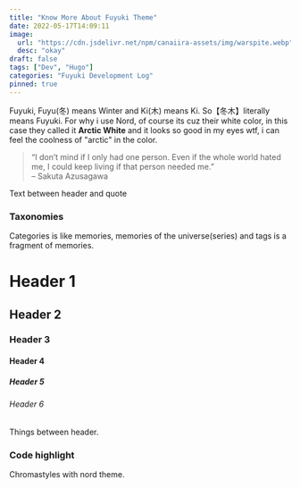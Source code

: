 ```yaml
---
title: "Know More About Fuyuki Theme"
date: 2022-05-17T14:09:11
image: 
  url: "https://cdn.jsdelivr.net/npm/canaiira-assets/img/warspite.webp"
  desc: "okay"
draft: false
tags: ["Dev", "Hugo"]
categories: "Fuyuki Development Log"
pinned: true
---
```


Fuyuki, Fuyu(冬) means Winter and Ki(木) means Ki. So【冬木】literally means Fuyuki.
For why i use Nord, of course its cuz their white color, in this case they called it **Arctic White** and it looks so good in my eyes wtf, i can feel the coolness of "arctic" in the color.
<!--more-->

> “I don’t mind if I only had one person. Even if the whole world hated me, I could keep living if that person needed me.” \
> – Sakuta Azusagawa

Text between header and quote

### Taxonomies

Categories is like memories, memories of the universe(series) and tags is a fragment of memories.

# Header 1
## Header 2
### Header 3
#### Header 4
##### Header 5
###### Header 6

Things between header.

### Code highlight
Chromastyles with nord theme.